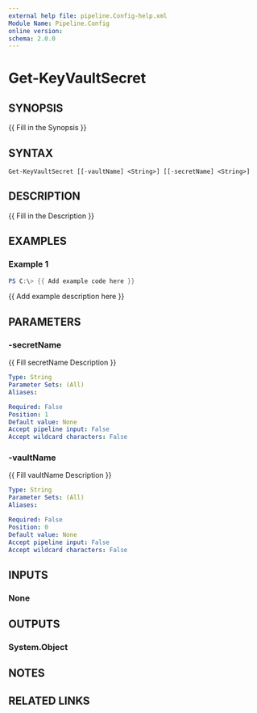 ```yaml
---
external help file: pipeline.Config-help.xml
Module Name: Pipeline.Config
online version:
schema: 2.0.0
---
```


# Get-KeyVaultSecret

## SYNOPSIS
{{ Fill in the Synopsis }}

## SYNTAX

```
Get-KeyVaultSecret [[-vaultName] <String>] [[-secretName] <String>]
```

## DESCRIPTION
{{ Fill in the Description }}

## EXAMPLES

### Example 1
```powershell
PS C:\> {{ Add example code here }}
```

{{ Add example description here }}

## PARAMETERS

### -secretName
{{ Fill secretName Description }}

```yaml
Type: String
Parameter Sets: (All)
Aliases:

Required: False
Position: 1
Default value: None
Accept pipeline input: False
Accept wildcard characters: False
```

### -vaultName
{{ Fill vaultName Description }}

```yaml
Type: String
Parameter Sets: (All)
Aliases:

Required: False
Position: 0
Default value: None
Accept pipeline input: False
Accept wildcard characters: False
```

## INPUTS

### None

## OUTPUTS

### System.Object
## NOTES

## RELATED LINKS
